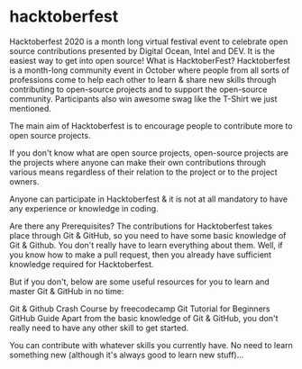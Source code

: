 # hacktoberfest
Hacktoberfest 2020 is a month long virtual festival event to celebrate open source contributions presented by Digital Ocean, Intel and DEV. It is the easiest way to get into open source!
What is HacktoberFest?
Hacktoberfest is a month-long community event in October where people from all sorts of professions come to help each other to learn & share new skills through contributing to open-source projects and to support the open-source community. Participants also win awesome swag like the T-Shirt we just mentioned.

The main aim of Hacktoberfest is to encourage people to contribute more to open source projects.

If you don't know what are open source projects, open-source projects are the projects where anyone can make their own contributions through various means regardless of their relation to the project or to the project owners.

Anyone can participate in Hacktoberfest & it is not at all mandatory to have any experience or knowledge in coding.

Are there any Prerequisites?
The contributions for Hacktoberfest takes place through Git & GitHub, so you need to have some basic knowledge of Git & Github. You don't really have to learn everything about them. Well, if you know how to make a pull request, then you already have sufficient knowledge required for Hacktoberfest.

But if you don't, below are some useful resources for you to learn and master Git & GitHub in no time:

Git & Github Crash Course by freecodecamp
Git Tutorial for Beginners
GitHub Guide
Apart from the basic knowledge of Git & GitHub, you don't really need to have any other skill to get started.

You can contribute with whatever skills you currently have. No need to learn something new (although it's always good to learn new stuff)...
